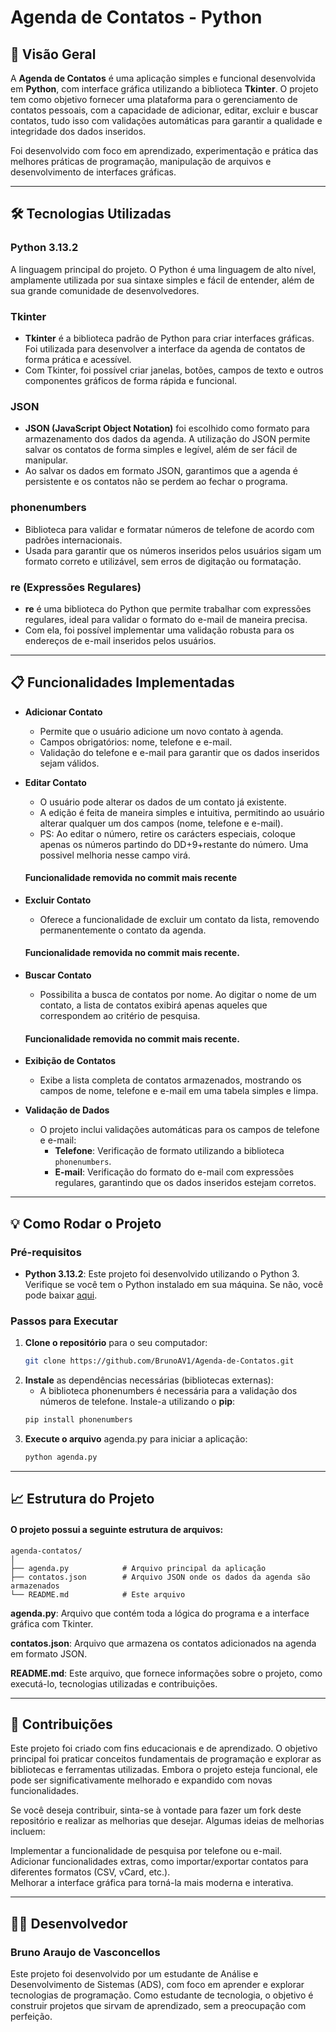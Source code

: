 # Agenda de Contatos - Python

## 🚀 Visão Geral

A **Agenda de Contatos** é uma aplicação simples e funcional desenvolvida em **Python**, com interface gráfica utilizando a biblioteca **Tkinter**. O projeto tem como objetivo fornecer uma plataforma para o gerenciamento de contatos pessoais, com a capacidade de adicionar, editar, excluir e buscar contatos, tudo isso com validações automáticas para garantir a qualidade e integridade dos dados inseridos.

Foi desenvolvido com foco em aprendizado, experimentação e prática das melhores práticas de programação, manipulação de arquivos e desenvolvimento de interfaces gráficas.

---

## 🛠 Tecnologias Utilizadas

### **Python 3.13.2**
A linguagem principal do projeto. O Python é uma linguagem de alto nível, amplamente utilizada por sua sintaxe simples e fácil de entender, além de sua grande comunidade de desenvolvedores.

### **Tkinter**
- **Tkinter** é a biblioteca padrão de Python para criar interfaces gráficas. Foi utilizada para desenvolver a interface da agenda de contatos de forma prática e acessível.
- Com Tkinter, foi possível criar janelas, botões, campos de texto e outros componentes gráficos de forma rápida e funcional.

### **JSON**
- **JSON (JavaScript Object Notation)** foi escolhido como formato para armazenamento dos dados da agenda. A utilização do JSON permite salvar os contatos de forma simples e legível, além de ser fácil de manipular.
- Ao salvar os dados em formato JSON, garantimos que a agenda é persistente e os contatos não se perdem ao fechar o programa.

### **phonenumbers**
- Biblioteca para validar e formatar números de telefone de acordo com padrões internacionais.
- Usada para garantir que os números inseridos pelos usuários sigam um formato correto e utilizável, sem erros de digitação ou formatação.

### **re (Expressões Regulares)**
- **re** é uma biblioteca do Python que permite trabalhar com expressões regulares, ideal para validar o formato do e-mail de maneira precisa.
- Com ela, foi possível implementar uma validação robusta para os endereços de e-mail inseridos pelos usuários.

---

## 📋 Funcionalidades Implementadas

- **Adicionar Contato**
  - Permite que o usuário adicione um novo contato à agenda.
  - Campos obrigatórios: nome, telefone e e-mail.
  - Validação do telefone e e-mail para garantir que os dados inseridos sejam válidos.
  
- **Editar Contato**
  - O usuário pode alterar os dados de um contato já existente.
  - A edição é feita de maneira simples e intuitiva, permitindo ao usuário alterar qualquer um dos campos (nome, telefone e e-mail).
  - PS: Ao editar o número, retire os carácters especiais, coloque apenas os números partindo do DD+9+restante do número. Uma possivel melhoria nesse campo virá. 
   #### Funcionalidade removida no commit mais recente

- **Excluir Contato**
  - Oferece a funcionalidade de excluir um contato da lista, removendo permanentemente o contato da agenda.
  #### Funcionalidade removida no commit mais recente.

- **Buscar Contato**
  - Possibilita a busca de contatos por nome. Ao digitar o nome de um contato, a lista de contatos exibirá apenas aqueles que correspondem ao critério de pesquisa.
  #### Funcionalidade removida no commit mais recente.


- **Exibição de Contatos**
  - Exibe a lista completa de contatos armazenados, mostrando os campos de nome, telefone e e-mail em uma tabela simples e limpa.

- **Validação de Dados**
  - O projeto inclui validações automáticas para os campos de telefone e e-mail:
    - **Telefone**: Verificação de formato utilizando a biblioteca `phonenumbers`.
    - **E-mail**: Verificação do formato do e-mail com expressões regulares, garantindo que os dados inseridos estejam corretos.

---

## 💡 Como Rodar o Projeto

### Pré-requisitos
- **Python 3.13.2**: Este projeto foi desenvolvido utilizando o Python 3. Verifique se você tem o Python instalado em sua máquina. Se não, você pode baixar [aqui](https://www.python.org/downloads/).

### Passos para Executar

1. **Clone o repositório** para o seu computador:
   ```bash
   git clone https://github.com/BrunoAV1/Agenda-de-Contatos.git

2. **Instale** as dependências necessárias (bibliotecas externas):
    * A biblioteca phonenumbers é necessária para a validação dos números de telefone. Instale-a utilizando o **pip**:
     ```bash
    pip install phonenumbers

3. **Execute o arquivo** agenda.py para iniciar a aplicação:
    ```bash
    python agenda.py

---

## 📈 Estrutura do Projeto
#### O projeto possui a seguinte estrutura de arquivos:

```
agenda-contatos/
│
├── agenda.py            # Arquivo principal da aplicação
├── contatos.json        # Arquivo JSON onde os dados da agenda são armazenados
└── README.md            # Este arquivo
``` 

**agenda.py**: Arquivo que contém toda a lógica do programa e a interface gráfica com Tkinter.

**contatos.json**: Arquivo que armazena os contatos adicionados na agenda em formato JSON.

**README.md**: Este arquivo, que fornece informações sobre o projeto, como executá-lo, tecnologias utilizadas e contribuições.

---

## 🤝 Contribuições
Este projeto foi criado com fins educacionais e de aprendizado. O objetivo principal foi praticar conceitos fundamentais de programação e explorar as bibliotecas e ferramentas utilizadas. Embora o projeto esteja funcional, ele pode ser significativamente melhorado e expandido com novas funcionalidades.

Se você deseja contribuir, sinta-se à vontade para fazer um fork deste repositório e realizar as melhorias que desejar. Algumas ideias de melhorias incluem:

Implementar a funcionalidade de pesquisa por telefone ou e-mail.<br>
Adicionar funcionalidades extras, como importar/exportar contatos para diferentes formatos (CSV, vCard, etc.).<br>
Melhorar a interface gráfica para torná-la mais moderna e interativa.

---

## 🧑‍💻 Desenvolvedor
### Bruno Araujo de Vasconcellos
  Este projeto foi desenvolvido por um estudante de Análise e Desenvolvimento de Sistemas (ADS), com foco em aprender e explorar tecnologias de programação. Como estudante de tecnologia, o objetivo é construir projetos que sirvam de aprendizado, sem a preocupação com perfeição.

